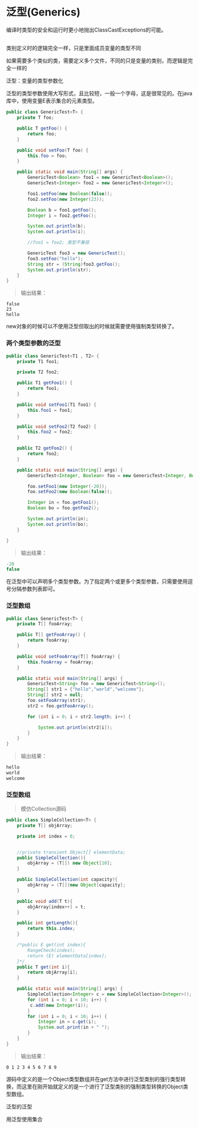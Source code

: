 # 泛型(Generics)
编译时类型的安全和运行时更小地抛出ClassCastExceptions的可能。
## 
类别定义时的逻辑完全一样，只是里面成员变量的类型不同

如果需要多个类似的类，需要定义多个文件，不同的只是变量的类别，而逻辑是完全一样的

泛型：变量的类型参数化

泛型的类型参数使用大写形式，且比较短，一般一个字母，这是很常见的。在java库中，使用变量E表示集合的元素类型。

```java
public class GenericTest<T> {
    private T foo;

    public T getFoo() {
        return foo;
    }

    public void setFoo(T foo) {
        this.foo = foo;
    }

    public static void main(String[] args) {
        GenericTest<Boolean> foo1 = new GenericTest<Boolean>();
        GenericTest<Integer> foo2 = new GenericTest<Integer>();

        foo1.setFoo(new Boolean(false));
        foo2.setFoo(new Integer(23));

        Boolean b = foo1.getFoo();
        Integer i = foo2.getFoo();

        System.out.println(b);
        System.out.println(i);

        //foo1 = foo2; 类型不兼容

        GenericTest foo3 = new GenericTest();
        foo3.setFoo("hello");
        String str = (String)foo3.getFoo();
        System.out.println(str);
    }
}
```
>输出结果：
```
false
23
hello
```
new对象的时候可以不使用泛型但取出的时候就需要使用强制类型转换了。
### 两个类型参数的泛型
```java
public class GenericTest<T1 , T2> {
    private T1 foo1;

    private T2 foo2;

    public T1 getFoo1() {
        return foo1;
    }

    public void setFoo1(T1 foo1) {
        this.foo1 = foo1;
    }

    public void setFoo2(T2 foo2) {
        this.foo2 = foo2;
    }

    public T2 getFoo2() {
        return foo2;
    }

    public static void main(String[] args) {
        GenericTest<Integer, Boolean> foo = new GenericTest<Integer, Boolean>();

        foo.setFoo1(new Integer(-20));
        foo.setFoo2(new Boolean(false));

        Integer in = foo.getFoo1();
        Boolean bo = foo.getFoo2();

        System.out.println(in);
        System.out.println(bo);
    }

}
```
>输出结果：
```java
-20
false
```
在泛型中可以声明多个类型参数。为了指定两个或更多个类型参数，只需要使用逗号分隔参数列表即可。

### 泛型数组
```java
public class GenericTest<T> {
    private T[] fooArray;

    public T[] getFooArray() {
        return fooArray;
    }

    public void setFooArray(T[] fooArray) {
        this.fooArray = fooArray;
    }

    public static void main(String[] args) {
        GenericTest<String> foo = new GenericTest<String>();
        String[] str1 = {"hello","world","welcome"};
        String[] str2 = null;
        foo.setFooArray(str1);
        str2 = foo.getFooArray();

        for (int i = 0; i < str2.length; i++) {

            System.out.println(str2[i]);
        }
    }
}
```
>输出结果：
```java
hello
world
welcome
```
### 泛型数组
>模仿Collection源码
```java
public class SimpleCollection<T> {
    private T[] objArray;

    private int index = 0;


    //private transient Object[] elementData;
    public SimpleCollection(){
        objArray = (T[]) new Object[10];
    }

    public SimpleCollection(int capacity){
        objArray = (T[])new Object[capacity];
    }

    public void add(T t){
        objArray[index++] = t;
    }

    public int getLength(){
        return this.index;
    }

    /*public E get(int index){
        RangeCheck(index);
        return (E) elementData[index];
    }*/
    public T get(int i){
        return objArray[i];
    }

    public static void main(String[] args) {
        SimpleCollection<Integer> c = new SimpleCollection<Integer>();
        for (int i = 0; i < 10; i++) {
         c.add(new Integer(i));
        }
        for (int i = 0; i < 10; i++) {
            Integer in = c.get(i);
            System.out.print(in + " ");
        }
    }
}
```
>输出结果：
```
0 1 2 3 4 5 6 7 8 9 
```
源码中定义的是一个Object类型数组并在get方法中进行泛型类别的强行类型转换，而这里在刚开始就定义的是一个进行了泛型类别的强制类型转换的Object类型数组。

泛型的泛型


用泛型使用集合